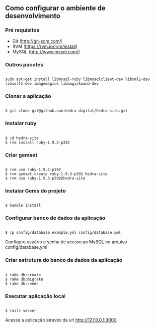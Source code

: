 ##
## Como configurar o ambiente de desenvolvimento

### Pré requisitos
* Git (http://git-scm.com/)
* RVM (https://rvm.io/rvm/install)
* MySQL (http://www.mysql.com/)

### Outros pacotes
<code>
sudo apt-get install libmysql-ruby libmysqlclient-dev libxml2-dev libxslt1-dev imagemagick libmagickwand-dev
</code>

### Clonar a aplicação
<code>
$ git clone git@github.com:hedra-digital/hedra-site.git
</code>

### Instalar ruby
<code>
$ cd hedra-site
$ rvm install ruby-1.9.3-p392
</code>

### Criar gemset
<code>
$ rvm use ruby-1.9.3-p392
$ rvm gemset create ruby-1.9.3-p392 hedra-site
$ rvm use ruby-1.9.3-p392@hedra-site
</code>

### Instalar Gems do projeto
<code>
$ bundle install
</code>

### Configurar banco de dados da aplicação
<code>
$ cp config/database.example.yml config/database.yml
</code>

Configure usuário e senha de acesso ao MySQL no arquivo config/database.yml

### Criar estrutura do banco de dados da aplicação
<code>
$ rake db:create
$ rake db:migrate
$ rake db:seeds
</code>

### Executar aplicação local
<code>
$ rails server
</code>

Acesse a aplicação através da url http://127.0.0.1:3000
